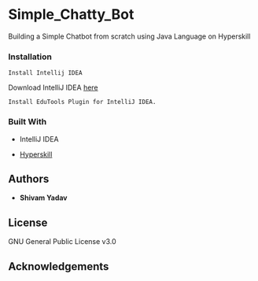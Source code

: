 # Simple_Chatty_Bot

Building a Simple Chatbot from scratch using Java Language on Hyperskill

### Installation

```
Install Intellij IDEA
```
Download IntelliJ IDEA [here](https://www.jetbrains.com/idea/)
```
Install EduTools Plugin for IntelliJ IDEA.
```


### Built With 

* IntelliJ IDEA


* [Hyperskill](https://hyperskill.org/)

## Authors 

* **Shivam Yadav**

## License

GNU General Public License v3.0


## Acknowledgements







